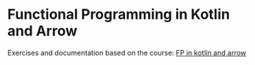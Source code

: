 # Functional Programming in Kotlin and Arrow

Exercises and documentation based on the course: [FP in kotlin and arrow](https://academy.47deg.com/courses/take/functional-programming-in-kotlin-and-arrow)
